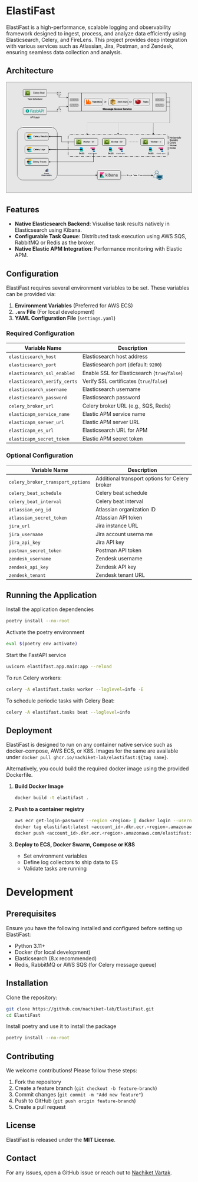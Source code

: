 # ElastiFast

ElastiFast is a high-performance, scalable logging and observability framework designed to ingest, process, and analyze data efficiently using Elasticsearch, Celery, and FireLens. This project provides deep integration with various services such as Atlassian, Jira, Postman, and Zendesk, ensuring seamless data collection and analysis.

## Architecture

![elastifast](./assets/ElastiFast.png)

## Features

- **Native Elasticsearch Backend**: Visualise task results natively in Elasticsearch using Kibana.
- **Configurable Task Queue**: Distributed task execution using AWS SQS, RabbitMQ or Redis as the broker.
- **Native Elastic APM Integration**: Performance monitoring with Elastic APM.

## Configuration

ElastiFast requires several environment variables to be set. These variables can be provided via:

1. **Environment Variables** (Preferred for AWS ECS)
2. **`.env` File** (For local development)
3. **YAML Configuration File** (`settings.yaml`)

### Required Configuration

| Variable Name                      | Description                                      |
|------------------------------------|--------------------------------------------------|
| `elasticsearch_host`               | Elasticsearch host address                       |
| `elasticsearch_port`               | Elasticsearch port (default: `9200`)             |
| `elasticsearch_ssl_enabled`        | Enable SSL for Elasticsearch (`true`/`false`)    |
| `elasticsearch_verify_certs`       | Verify SSL certificates (`true`/`false`)         |
| `elasticsearch_username`           | Elasticsearch username                           |
| `elasticsearch_password`           | Elasticsearch password                           |
| `celery_broker_url`                | Celery broker URL (e.g., SQS, Redis)             |
| `elasticapm_service_name`          | Elastic APM service name                         |
| `elasticapm_server_url`            | Elastic APM server URL                           |
| `elasticapm_es_url`                | Elasticsearch URL for APM                        |
| `elasticapm_secret_token`          | Elastic APM secret token                         |

### Optional Configuration

| Variable Name                      | Description                                      |
|------------------------------------|--------------------------------------------------|
| `celery_broker_transport_options`  | Additional transport options for Celery broker   |
| `celery_beat_schedule`             | Celery beat schedule                             |
| `celery_beat_interval`             | Celery beat interval                             |
| `atlassian_org_id`                 | Atlassian organization ID                        |
| `atlassian_secret_token`           | Atlassian API token                              |
| `jira_url`                         | Jira instance URL                                |
| `jira_username`                    | Jira account userna me                           |
| `jira_api_key`                     | Jira API key                                     |
| `postman_secret_token`             | Postman API token                                |
| `zendesk_username`                 | Zendesk username                                 |
| `zendesk_api_key`                  | Zendesk API key                                  |
| `zendesk_tenant`                   | Zendesk tenant URL                               |

## Running the Application

Install the application dependencies
```bash
poetry install --no-root
```

Activate the poetry environment
```bash
eval $(poetry env activate)
```

Start the FastAPI service

```bash
uvicorn elastifast.app.main:app --reload
```

To run Celery workers:

```bash
celery -A elastifast.tasks worker --loglevel=info -E
```

To schedule periodic tasks with Celery Beat:

```bash
celery -A elastifast.tasks beat --loglevel=info
```

## Deployment

ElastiFast is designed to run on any container native service such as docker-compose, AWS ECS, or K8S. Images for the same are available under `docker pull ghcr.io/nachiket-lab/elastifast:${tag name}`.

Alternatively, you could build the required docker image using the provided Dockerfile.

1. **Build Docker Image**
   ```sh
   docker build -t elastifast .
   ```

2. **Push to a container registry**
   ```sh
   aws ecr get-login-password --region <region> | docker login --username AWS --password-stdin <account_id>.dkr.ecr.<region>.amazonaws.com
   docker tag elastifast:latest <account_id>.dkr.ecr.<region>.amazonaws.com/elastifast:latest
   docker push <account_id>.dkr.ecr.<region>.amazonaws.com/elastifast:latest
   ```

3. **Deploy to ECS, Docker Swarm, Compose or K8S**
   - Set environment variables
   - Define log collectors to ship data to ES
   - Validate tasks are running


# Development

## Prerequisites

Ensure you have the following installed and configured before setting up ElastiFast:

- Python 3.11+
- Docker (for local development)
- Elasticsearch (8.x recommended)
- Redis, RabbitMQ or AWS SQS (for Celery message queue)

## Installation

Clone the repository:

```sh
git clone https://github.com/nachiket-lab/ElastiFast.git
cd ElastiFast
```

Install poetry and use it to install the package

```sh
poetry install --no-root
```

## Contributing

We welcome contributions! Please follow these steps:

1. Fork the repository
2. Create a feature branch (`git checkout -b feature-branch`)
3. Commit changes (`git commit -m "Add new feature"`)
4. Push to GitHub (`git push origin feature-branch`)
5. Create a pull request

## License

ElastiFast is released under the **MIT License**.

## Contact

For any issues, open a GitHub issue or reach out to [Nachiket Vartak](https://github.com/nachiket-lab).

